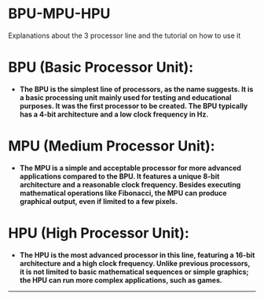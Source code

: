 # BPU-MPU-HPU
Explanations about the 3 processor line and the tutorial on how to use it

# BPU (Basic Processor Unit):

- **The BPU is the simplest line of processors, as the name suggests. It is a basic processing unit mainly used for testing and educational purposes. It was the first processor to be created. The BPU typically has a 4-bit architecture and a low clock frequency in Hz.**

# MPU (Medium Processor Unit):

- **The MPU is a simple and acceptable processor for more advanced applications compared to the BPU. It features a unique 8-bit architecture and a reasonable clock frequency. Besides executing mathematical operations like Fibonacci, the MPU can produce graphical output, even if limited to a few pixels.**

# HPU (High Processor Unit):

- **The HPU is the most advanced processor in this line, featuring a 16-bit architecture and a high clock frequency. Unlike previous processors, it is not limited to basic mathematical sequences or simple graphics; the HPU can run more complex applications, such as games.**

---
